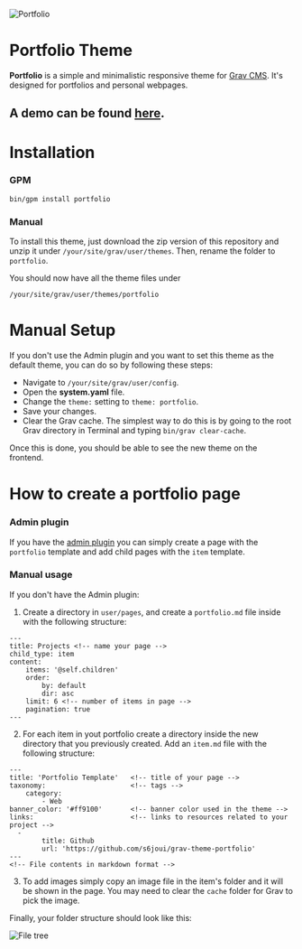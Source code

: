 ![Portfolio](http://www.joeyck.tech/user/pages/02.projects/03-portfolio-template/portfolio.jpg)

# Portfolio Theme

**Portfolio**  is a simple and minimalistic responsive theme for [Grav CMS](http://github.com/getgrav/grav). It's designed for portfolios and personal webpages.

## A demo can be found [here](http://www.joeyck.tech).

# Installation

### GPM
``bin/gpm install portfolio``

### Manual

To install this theme, just download the zip version of this repository and unzip it under `/your/site/grav/user/themes`. Then, rename the folder to `portfolio`.

You should now have all the theme files under

    /your/site/grav/user/themes/portfolio

# Manual Setup

If you don't use the Admin plugin and you want to set this theme as the default theme, you can do so by following these steps:

* Navigate to `/your/site/grav/user/config`.
* Open the **system.yaml** file.
* Change the `theme:` setting to `theme: portfolio`.
* Save your changes.
* Clear the Grav cache. The simplest way to do this is by going to the root Grav directory in Terminal and typing `bin/grav clear-cache`.

Once this is done, you should be able to see the new theme on the frontend.

# How to create a portfolio page

### Admin plugin

If you have the [admin plugin](https://github.com/getgrav/grav-plugin-admin) you can simply create a page with the `portfolio` template and add child pages with the `item` template.

### Manual usage

If you don't have the Admin plugin:

1. Create a directory in `user/pages`, and create a `portfolio.md` file inside with the following structure:
  ```
  ---
  title: Projects <!-- name your page -->
  child_type: item
  content:
      items: '@self.children'
      order:
          by: default
          dir: asc
      limit: 6 <!-- number of items in page -->
      pagination: true
  ---
  ```
2. For each item in yout portfolio create a directory inside the new directory that you previously created. Add an `item.md` file with the following structure:
  ```
  ---
  title: 'Portfolio Template'   <!-- title of your page -->
  taxonomy:                     <!-- tags -->
      category:
          - Web 
  banner_color: '#ff9100'       <!-- banner color used in the theme -->
  links:                        <!-- links to resources related to your project -->
    -
          title: Github
          url: 'https://github.com/s6joui/grav-theme-portfolio'
  ---
  <!-- File contents in markdown format -->
  ```
3. To add images simply copy an image file in the item's folder and it will be shown in the page. You may need to clear the `cache` folder for Grav to pick the image.

Finally, your folder structure should look like this:

![File tree](https://i.imgur.com/jKTGAzb.png)

